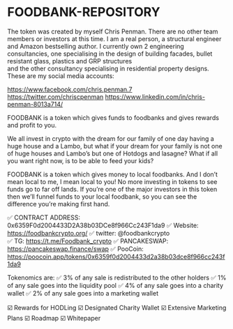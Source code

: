 # FOODBANK-REPOSITORY

The token was created by myself Chris Penman. There are no other team members or investors at this time. 
I am a real person, a structural engineer and Amazon bestselling author. 
I currently own 2 engineering consultancies, one specialising in the design of building facades, bullet resistant  glass, plastics and GRP structures  
and the other consultancy specialising in residential property designs. These are my social media accounts:

https://www.facebook.com/chris.penman.7
https://twitter.com/chriscpenman
https://www.linkedin.com/in/chris-penman-8013a714/

FOODBANK is a token which gives funds to foodbanks and gives rewards and profit to you. 

We all invest in crypto with the dream for our family of one day having a huge house and a Lambo, 
but what if your dream for your family is not one of huge houses and Lambo’s but one of Hotdogs and lasagne?
What if all you want right now, is to be able to feed your kids?

FOODBANK is a token  which gives money to local foodbanks. And I don’t mean local to me, I mean local to you! No more investing in tokens to see funds go to far off lands. 
If you’re one of the major investors in this token then we’ll funnel funds to your local foodbank, so you can see the difference you’re making first hand.

✅ CONTRACT ADDRESS: 0x6359F0d2004433D2A38b03DCe8f966Cc243F1da9 
✅ Website: https://foodbankcrypto.org/
✅ twitter: @foodbankcrypto    
✅ TG: https://t.me/Foodbank_crypto
✅ PANCAKESWAP: https://pancakeswap.finance/swap 
✅ PooCoin: https://poocoin.app/tokens/0x6359f0d2004433d2a38b03dce8f966cc243f1da9

Tokenomics are:
✅ 3% of any sale is redistributed to the other holders 
✅ 1% of any sale goes into the liquidity pool 
✅ 4% of any sale goes into a charity wallet 
✅ 2% of any sale goes into a marketing wallet

☑️ Rewards for HODLing
☑️ Designated Charity Wallet
☑️ Extensive Marketing Plans
☑️ Roadmap 
☑️ Whitepaper 

